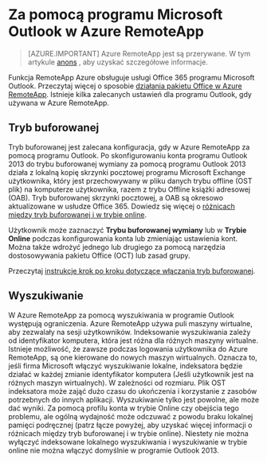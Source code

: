 <properties
    pageTitle="Używanie programu Outlook w Azure RemoteApp | Microsoft Azure" 
    description="Dowiedz się, jak skonfigurować program Outlook działa w Azure RemoteApp | Microsoft Azure"
    services="remoteapp"
    documentationCenter=""
    authors="pavithir"
    manager="mbaldwin" />

<tags
    ms.service="remoteapp"
    ms.workload="compute"
    ms.tgt_pltfrm="na"
    ms.devlang="na"
    ms.topic="hero-article"
    ms.date="08/15/2016"
    ms.author="elizapo" />

# <a name="using-microsoft-outlook-in-azure-remoteapp"></a>Za pomocą programu Microsoft Outlook w Azure RemoteApp

> [AZURE.IMPORTANT]
> Azure RemoteApp jest są przerywane. W tym artykule [anons](https://go.microsoft.com/fwlink/?linkid=821148) , aby uzyskać szczegółowe informacje.

Funkcja RemoteApp Azure obsługuje usługi Office 365 programu Microsoft Outlook. Przeczytaj więcej o sposobie [działania pakietu Office w Azure RemoteApp](remoteapp-officesubscription.md). Istnieje kilka zalecanych ustawień dla programu Outlook, gdy używana w Azure RemoteApp.

## <a name="cached-mode"></a>Tryb buforowanej
Tryb buforowanej jest zalecana konfiguracja, gdy w Azure RemoteApp za pomocą programu Outlook. Po skonfigurowaniu konta programu Outlook 2013 do trybu buforowanej wymiany za pomocą programu Outlook 2013 działa z lokalną kopię skrzynki pocztowej programu Microsoft Exchange użytkownika, który jest przechowywany w pliku danych trybu offline (OST plik) na komputerze użytkownika, razem z trybu Offline książki adresowej (OAB). Tryb buforowanej skrzynki pocztowej, a OAB są okresowo aktualizowane w usłudze Office 365. Dowiedz się więcej o [różnicach między tryb buforowanej i w trybie online](https://technet.microsoft.com/library/jj683103.aspx).

Użytkownik może zaznaczyć **Trybu buforowanej wymiany** lub w **Trybie Online** podczas konfigurowania konta lub zmieniając ustawienia kont. Można także wdrożyć jednego lub drugiego za pomocą narzędzia dostosowywania pakietu Office (OCT) lub zasad grupy.  

Przeczytaj [instrukcje krok po kroku dotyczące włączania tryb buforowanej](https://technet.microsoft.com/library/c6f4cad9-c918-420e-bab3-8b49e1885034#proc).

## <a name="search"></a>Wyszukiwanie
W Azure RemoteApp za pomocą wyszukiwania w programie Outlook występują ograniczenia. Azure RemoteApp używa puli maszyny wirtualne, aby zezwalały na sesji użytkowników. Indeksowanie wyszukiwania zależy od identyfikator komputera, która jest różna dla różnych maszyny wirtualne. Istnieje możliwość, że zawsze podczas logowania użytkownika do Azure RemoteApp, są one kierowane do nowych maszyn wirtualnych. Oznacza to, jeśli firma Microsoft włączyć wyszukiwanie lokalne, indeksatora będzie działać w każdej zmianie identyfikator komputera (Jeśli użytkownik jest na różnych maszyn wirtualnych). W zależności od rozmiaru. Plik OST indeksatora może zająć dużo czasu do ukończenia i korzystanie z zasobów potrzebnych do innych aplikacji. Wyszukiwanie tylko jest powolne, ale może dać wyniki. Za pomocą profilu konta w trybie Online czy obejścia tego problemu, ale ogólną wydajność może odczuwać z powodu braku lokalnej pamięci podręcznej (patrz łącze powyżej, aby uzyskać więcej informacji o różnicach między tryb buforowanej i w trybie online). Niestety nie można wyłączyć indeksowane lokalnego wyszukiwania i wyszukiwanie w trybie online nie można włączyć domyślnie w programie Outlook 2013.
